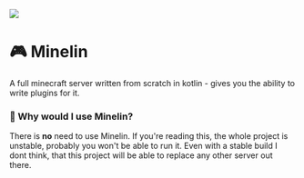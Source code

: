 ![](https://i.imgur.com/N1JvkEE.png)

# 🎮  Minelin
A full minecraft server written from scratch in kotlin - gives you the ability to write plugins for it.

### 🧰 Why would I use Minelin?
There is **no** need to use Minelin. If you're reading this, the whole project is unstable, probably you won't be able to run it. Even with a stable build I dont think, that this project will be able to replace any other server out there.
